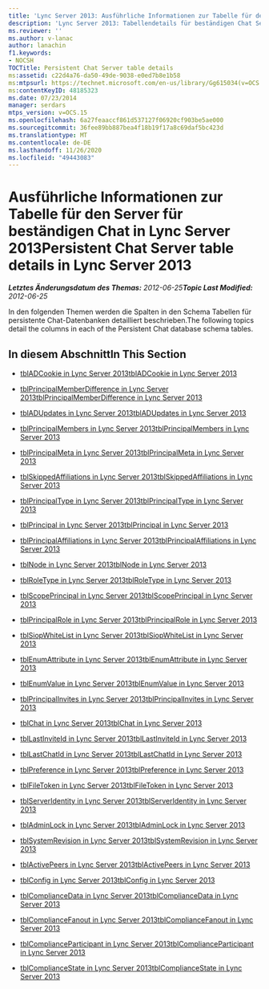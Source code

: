 ```yaml
---
title: 'Lync Server 2013: Ausführliche Informationen zur Tabelle für den Server für beständigen Chat'
description: 'Lync Server 2013: Tabellendetails für beständigen Chat Server.'
ms.reviewer: ''
ms.author: v-lanac
author: lanachin
f1.keywords:
- NOCSH
TOCTitle: Persistent Chat Server table details
ms:assetid: c22d4a76-da50-49de-9038-e0ed7b8e1b58
ms:mtpsurl: https://technet.microsoft.com/en-us/library/Gg615034(v=OCS.15)
ms:contentKeyID: 48185323
ms.date: 07/23/2014
manager: serdars
mtps_version: v=OCS.15
ms.openlocfilehash: 6a27feaaccf861d537127f06920cf903be5ae000
ms.sourcegitcommit: 36fee89bb887bea4f18b19f17a8c69daf5bc423d
ms.translationtype: MT
ms.contentlocale: de-DE
ms.lasthandoff: 11/26/2020
ms.locfileid: "49443083"
---
```

# <a name="persistent-chat-server-table-details-in-lync-server-2013"></a><span data-ttu-id="6c014-103">Ausführliche Informationen zur Tabelle für den Server für beständigen Chat in Lync Server 2013</span><span class="sxs-lookup"><span data-stu-id="6c014-103">Persistent Chat Server table details in Lync Server 2013</span></span>

<div data-xmlns="http://www.w3.org/1999/xhtml">

<div class="topic" data-xmlns="http://www.w3.org/1999/xhtml" data-msxsl="urn:schemas-microsoft-com:xslt" data-cs="https://msdn.microsoft.com/">

<div data-asp="https://msdn2.microsoft.com/asp">



</div>

<div id="mainSection">

<div id="mainBody"><span data-ttu-id="6c014-104">

<span> </span></span><span class="sxs-lookup"><span data-stu-id="6c014-104">

<span> </span></span></span>

<span data-ttu-id="6c014-105">_**Letztes Änderungsdatum des Themas:** 2012-06-25_</span><span class="sxs-lookup"><span data-stu-id="6c014-105">_**Topic Last Modified:** 2012-06-25_</span></span>

<span data-ttu-id="6c014-106">In den folgenden Themen werden die Spalten in den Schema Tabellen für persistente Chat-Datenbanken detailliert beschrieben.</span><span class="sxs-lookup"><span data-stu-id="6c014-106">The following topics detail the columns in each of the Persistent Chat database schema tables.</span></span>

<div>

## <a name="in-this-section"></a><span data-ttu-id="6c014-107">In diesem Abschnitt</span><span class="sxs-lookup"><span data-stu-id="6c014-107">In This Section</span></span>

  - [<span data-ttu-id="6c014-108">tblADCookie in Lync Server 2013</span><span class="sxs-lookup"><span data-stu-id="6c014-108">tblADCookie in Lync Server 2013</span></span>](lync-server-2013-tbladcookie.md)

  - [<span data-ttu-id="6c014-109">tblPrincipalMemberDifference in Lync Server 2013</span><span class="sxs-lookup"><span data-stu-id="6c014-109">tblPrincipalMemberDifference in Lync Server 2013</span></span>](lync-server-2013-tblprincipalmemberdifference.md)

  - [<span data-ttu-id="6c014-110">tblADUpdates in Lync Server 2013</span><span class="sxs-lookup"><span data-stu-id="6c014-110">tblADUpdates in Lync Server 2013</span></span>](lync-server-2013-tbladupdates.md)

  - [<span data-ttu-id="6c014-111">tblPrincipalMembers in Lync Server 2013</span><span class="sxs-lookup"><span data-stu-id="6c014-111">tblPrincipalMembers in Lync Server 2013</span></span>](lync-server-2013-tblprincipalmembers.md)

  - [<span data-ttu-id="6c014-112">tblPrincipalMeta in Lync Server 2013</span><span class="sxs-lookup"><span data-stu-id="6c014-112">tblPrincipalMeta in Lync Server 2013</span></span>](lync-server-2013-tblprincipalmeta.md)

  - [<span data-ttu-id="6c014-113">tblSkippedAffiliations in Lync Server 2013</span><span class="sxs-lookup"><span data-stu-id="6c014-113">tblSkippedAffiliations in Lync Server 2013</span></span>](lync-server-2013-tblskippedaffiliations.md)

  - [<span data-ttu-id="6c014-114">tblPrincipalType in Lync Server 2013</span><span class="sxs-lookup"><span data-stu-id="6c014-114">tblPrincipalType in Lync Server 2013</span></span>](lync-server-2013-tblprincipaltype.md)

  - [<span data-ttu-id="6c014-115">tblPrincipal in Lync Server 2013</span><span class="sxs-lookup"><span data-stu-id="6c014-115">tblPrincipal in Lync Server 2013</span></span>](lync-server-2013-tblprincipal.md)

  - [<span data-ttu-id="6c014-116">tblPrincipalAffiliations in Lync Server 2013</span><span class="sxs-lookup"><span data-stu-id="6c014-116">tblPrincipalAffiliations in Lync Server 2013</span></span>](lync-server-2013-tblprincipalaffiliations.md)

  - [<span data-ttu-id="6c014-117">tblNode in Lync Server 2013</span><span class="sxs-lookup"><span data-stu-id="6c014-117">tblNode in Lync Server 2013</span></span>](lync-server-2013-tblnode.md)

  - [<span data-ttu-id="6c014-118">tblRoleType in Lync Server 2013</span><span class="sxs-lookup"><span data-stu-id="6c014-118">tblRoleType in Lync Server 2013</span></span>](lync-server-2013-tblroletype.md)

  - [<span data-ttu-id="6c014-119">tblScopePrincipal in Lync Server 2013</span><span class="sxs-lookup"><span data-stu-id="6c014-119">tblScopePrincipal in Lync Server 2013</span></span>](lync-server-2013-tblscopeprincipal.md)

  - [<span data-ttu-id="6c014-120">tblPrincipalRole in Lync Server 2013</span><span class="sxs-lookup"><span data-stu-id="6c014-120">tblPrincipalRole in Lync Server 2013</span></span>](lync-server-2013-tblprincipalrole.md)

  - [<span data-ttu-id="6c014-121">tblSiopWhiteList in Lync Server 2013</span><span class="sxs-lookup"><span data-stu-id="6c014-121">tblSiopWhiteList in Lync Server 2013</span></span>](lync-server-2013-tblsiopwhitelist.md)

  - [<span data-ttu-id="6c014-122">tblEnumAttribute in Lync Server 2013</span><span class="sxs-lookup"><span data-stu-id="6c014-122">tblEnumAttribute in Lync Server 2013</span></span>](lync-server-2013-tblenumattribute.md)

  - [<span data-ttu-id="6c014-123">tblEnumValue in Lync Server 2013</span><span class="sxs-lookup"><span data-stu-id="6c014-123">tblEnumValue in Lync Server 2013</span></span>](lync-server-2013-tblenumvalue.md)

  - [<span data-ttu-id="6c014-124">tblPrincipalInvites in Lync Server 2013</span><span class="sxs-lookup"><span data-stu-id="6c014-124">tblPrincipalInvites in Lync Server 2013</span></span>](lync-server-2013-tblprincipalinvites.md)

  - [<span data-ttu-id="6c014-125">tblChat in Lync Server 2013</span><span class="sxs-lookup"><span data-stu-id="6c014-125">tblChat in Lync Server 2013</span></span>](lync-server-2013-tblchat.md)

  - [<span data-ttu-id="6c014-126">tblLastInviteId in Lync Server 2013</span><span class="sxs-lookup"><span data-stu-id="6c014-126">tblLastInviteId in Lync Server 2013</span></span>](lync-server-2013-tbllastinviteid.md)

  - [<span data-ttu-id="6c014-127">tblLastChatId in Lync Server 2013</span><span class="sxs-lookup"><span data-stu-id="6c014-127">tblLastChatId in Lync Server 2013</span></span>](lync-server-2013-tbllastchatid.md)

  - [<span data-ttu-id="6c014-128">tblPreference in Lync Server 2013</span><span class="sxs-lookup"><span data-stu-id="6c014-128">tblPreference in Lync Server 2013</span></span>](lync-server-2013-tblpreference.md)

  - [<span data-ttu-id="6c014-129">tblFileToken in Lync Server 2013</span><span class="sxs-lookup"><span data-stu-id="6c014-129">tblFileToken in Lync Server 2013</span></span>](lync-server-2013-tblfiletoken.md)

  - [<span data-ttu-id="6c014-130">tblServerIdentity in Lync Server 2013</span><span class="sxs-lookup"><span data-stu-id="6c014-130">tblServerIdentity in Lync Server 2013</span></span>](lync-server-2013-tblserveridentity.md)

  - [<span data-ttu-id="6c014-131">tblAdminLock in Lync Server 2013</span><span class="sxs-lookup"><span data-stu-id="6c014-131">tblAdminLock in Lync Server 2013</span></span>](lync-server-2013-tbladminlock.md)

  - [<span data-ttu-id="6c014-132">tblSystemRevision in Lync Server 2013</span><span class="sxs-lookup"><span data-stu-id="6c014-132">tblSystemRevision in Lync Server 2013</span></span>](lync-server-2013-tblsystemrevision.md)

  - [<span data-ttu-id="6c014-133">tblActivePeers in Lync Server 2013</span><span class="sxs-lookup"><span data-stu-id="6c014-133">tblActivePeers in Lync Server 2013</span></span>](lync-server-2013-tblactivepeers.md)

  - [<span data-ttu-id="6c014-134">tblConfig in Lync Server 2013</span><span class="sxs-lookup"><span data-stu-id="6c014-134">tblConfig in Lync Server 2013</span></span>](lync-server-2013-tblconfig.md)

  - [<span data-ttu-id="6c014-135">tblComplianceData in Lync Server 2013</span><span class="sxs-lookup"><span data-stu-id="6c014-135">tblComplianceData in Lync Server 2013</span></span>](lync-server-2013-tblcompliancedata.md)

  - [<span data-ttu-id="6c014-136">tblComplianceFanout in Lync Server 2013</span><span class="sxs-lookup"><span data-stu-id="6c014-136">tblComplianceFanout in Lync Server 2013</span></span>](lync-server-2013-tblcompliancefanout.md)

  - [<span data-ttu-id="6c014-137">tblComplianceParticipant in Lync Server 2013</span><span class="sxs-lookup"><span data-stu-id="6c014-137">tblComplianceParticipant in Lync Server 2013</span></span>](lync-server-2013-tblcomplianceparticipant.md)

  - [<span data-ttu-id="6c014-138">tblComplianceState in Lync Server 2013</span><span class="sxs-lookup"><span data-stu-id="6c014-138">tblComplianceState in Lync Server 2013</span></span>](lync-server-2013-tblcompliancestate.md)

<span data-ttu-id="6c014-139"></div>

</div>

<span> </span>

</div>

</div>

</span><span class="sxs-lookup"><span data-stu-id="6c014-139"></div>

</div>

<span> </span>

</div>

</div>

</span></span></div>

